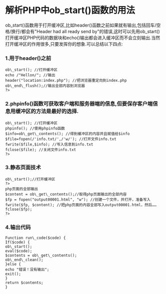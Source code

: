 解析PHP中ob_start()函数的用法
=============================

ob\_start()函数用于打开缓冲区,比如header()函数之前如果就有输出,包括回车/空格/换行/都会有"Header had all ready send by"的错误,这时可以先用ob\_start()打开缓冲区PHP代码的数据块和echo()输出都会进入缓冲区而不会立刻输出.当然打开缓冲区的作用很多,只要发挥你的想象.可以总结以下四点:

### 1.用于header()之前

    ob\_start(); //打开缓冲区 
    echo /"Hellon/"; //输出 
    header("location:index.php"); //把浏览器重定向到index.php 
    ob\_end\_flush();//输出全部内容到浏览器 
    ?>

### 2.phpinfo()函数可获取客户端和服务器端的信息,但要保存客户端信息用缓冲区的方法是最好的选择.

    ob\_start(); //打开缓冲区 
    phpinfo(); //使用phpinfo函数 
    $info=ob\_get\_contents(); //得到缓冲区的内容并且赋值给$info 
    $file=fopen(/'info.txt/',/'w/'); //打开文件info.txt 
    fwrite($file,$info); //写入信息到info.txt 
    fclose($file); //关闭文件info.txt 
    ?>

### 3.静态页面技术

    ob\_start();//打开缓冲区 
    ?> 
    php页面的全部输出 
    $content = ob\_get\_contents();//取得php页面输出的全部内容 
    $fp = fopen("output00001.html", "w"); //创建一个文件，并打开，准备写入 
    fwrite($fp, $content); //把php页面的内容全部写入output00001.html，然后…… 
    fclose($fp); 
    ?>

### 4.输出代码

    Function run\_code($code) { 
    If($code) { 
    ob\_start(); 
    eval($code); 
    $contents = ob\_get\_contents(); 
    ob\_end\_clean(); 
    }else { 
    echo "错误！没有输出"; 
    exit(); 
    } 
    return $contents; 
    }
